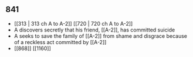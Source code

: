 ## 841
- [[313 | 313 ch A to A-2]] [[720 | 720 ch A to A-2]] 
- A discovers secretly that his friend, [[A-2]], has committed suicide
- A seeks to save the family of [[A-2]] from shame and disgrace because of a reckless act committed by [[A-2]]
- [[868]] [[1160]] 

